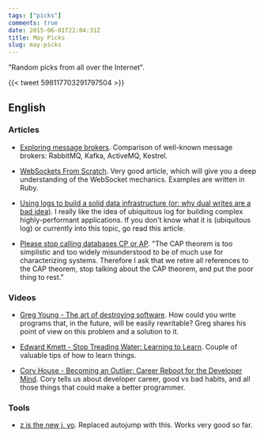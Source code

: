 ```yaml
---
tags: ["picks"]
comments: true
date: 2015-06-01T22:04:31Z
title: May Picks
slug: may-picks
---
```


"Random picks from all over the Internet".

<!--more-->

{{< tweet 598117703291797504 >}}

## English

### Articles

* [Exploring message brokers](https://www.percona.com/blog/2014/05/05/exploring-message-brokers/).
  Comparison of well-known message brokers: RabbitMQ, Kafka, ActiveMQ, Kestrel.

* [WebSockets From Scratch](https://blog.pusher.com/websockets-from-scratch/).
  Very good article, which will give you a deep understanding of the WebSocket
  mechanics. Examples are written in Ruby.

* [Using logs to build a solid data infrastructure (or: why dual writes are a bad idea)](http://blog.confluent.io/2015/05/27/using-logs-to-build-a-solid-data-infrastructure-or-why-dual-writes-are-a-bad-idea/).
  I really like the idea of ubiquitous log for building complex
  highly-performant applications. If you don't know what it is (ubiquitous log)
  or currently into this topic, go read this article.

* [Please stop calling databases CP or AP](https://martin.kleppmann.com/2015/05/11/please-stop-calling-databases-cp-or-ap.html).
  "The CAP theorem is too simplistic and too widely misunderstood to be of much
  use for characterizing systems. Therefore I ask that we retire all references
  to the CAP theorem, stop talking about the CAP theorem, and put the poor
  thing to rest."

### Videos

* [Greg Young - The art of destroying software](https://vimeo.com/108441214).
  How could you write programs that, in the future, will be easily rewritable?
  Greg shares his point of view on this problem and a solution to it.

* [Edward Kmett - Stop Treading Water: Learning to Learn](https://yow.eventer.com/yow-2014-1222/stop-treading-water-learning-to-learn-by-edward-kmett-1750).
  Couple of valuable tips of how to learn things.

* [Cory House - Becoming an Outlier: Career Reboot for the Developer Mind](https://vimeo.com/97415346).
  Cory tells us about developer career, good vs bad habits, and all those
  things that could make a better programmer.

### Tools

* [z is the new j, yo](https://github.com/rupa/z).
  Replaced autojump with this. Works very good so far.
